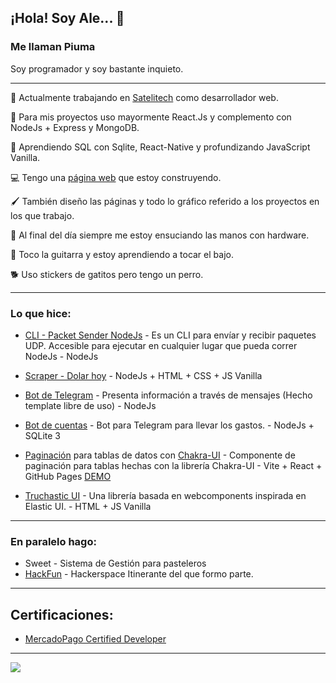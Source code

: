 ## ¡Hola! Soy Ale... 👋 
### Me llaman Piuma
Soy programador y soy bastante inquieto.
___

💼 Actualmente trabajando en [Satelitech](http://www.satelitech.com) como desarrollador web.

🔧 Para mis proyectos uso mayormente React.Js y complemento con NodeJs + Express y MongoDB.

🧠 Aprendiendo SQL con Sqlite, React-Native y profundizando JavaScript Vanilla.

💻 Tengo una [página web](https://alejandropiumetti.com.ar) que estoy construyendo.

🖌 También diseño las páginas y todo lo gráfico referido a los proyectos en los que trabajo.

🧰 Al final del día siempre me estoy ensuciando las manos con hardware.

🎸 Toco la guitarra y estoy aprendiendo a tocar el bajo.

🐕 Uso stickers de gatitos pero tengo un perro.

___

### Lo que hice:
 

- [CLI - Packet Sender NodeJs](https://github.com/alepiumetti/packet-sender-nodejs) - Es un CLI para envíar y recibir paquetes UDP. Accesible para ejecutar en cualquier lugar que pueda correr NodeJs - NodeJs
- [Scraper - Dolar hoy](https://github.com/alepiumetti/scraper) - NodeJs + HTML + CSS + JS Vanilla
- [Bot de Telegram](https://github.com/alepiumetti/bot-telegram-hf-rosario) - Presenta información a través de mensajes (Hecho template libre de uso) - NodeJs
- [Bot de cuentas](https://github.com/kotorigadaisuki/BotDeCuentas) - Bot para Telegram para llevar los gastos. - NodeJs + SQLite 3

- [Paginación](https://github.com/alepiumetti/chakra-ui-table-w-pagination-sort-search) para tablas de datos con [Chakra-UI](https://chakra-ui.com/) - Componente de paginación para tablas hechas con la librería Chakra-UI - Vite + React + GitHub Pages
[DEMO](https://alepiumetti.github.io/chakra-ui-table-w-pagination-sort-search/)

- [Truchastic UI](https://github.com/alepiumetti/truchastic-ui) - Una librería basada en webcomponents inspirada en Elastic UI. - HTML + JS Vanilla

___

### En paralelo hago:

- Sweet - Sistema de Gestión para pasteleros
- [HackFun](https://hackfunrosario.com/) - Hackerspace Itinerante del que formo parte.

___


## Certificaciones: 

- [MercadoPago Certified Developer](https://drive.google.com/file/d/1DbqEwTw1Kz9F4Egwpdoe1rEgkDKSjlEP/view?usp=sharing)

___

<a href="https://github.com/alepiumetti">
  <img align="center" src="https://github-readme-stats.vercel.app/api/top-langs/?username=alepiumetti&layout=compact" />
</a>



